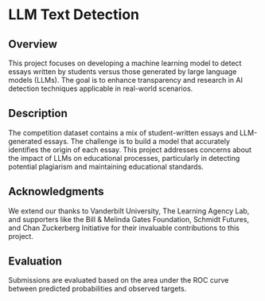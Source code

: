 # LLM Text Detection
 
## Overview
This project focuses on developing a machine learning model to detect essays written by students versus those generated by large language models (LLMs). The goal is to enhance transparency and research in AI detection techniques applicable in real-world scenarios.


## Description
The competition dataset contains a mix of student-written essays and LLM-generated essays. The challenge is to build a model that accurately identifies the origin of each essay. This project addresses concerns about the impact of LLMs on educational processes, particularly in detecting potential plagiarism and maintaining educational standards.

## Acknowledgments
We extend our thanks to Vanderbilt University, The Learning Agency Lab, and supporters like the Bill & Melinda Gates Foundation, Schmidt Futures, and Chan Zuckerberg Initiative for their invaluable contributions to this project.

## Evaluation
Submissions are evaluated based on the area under the ROC curve between predicted probabilities and observed targets.

